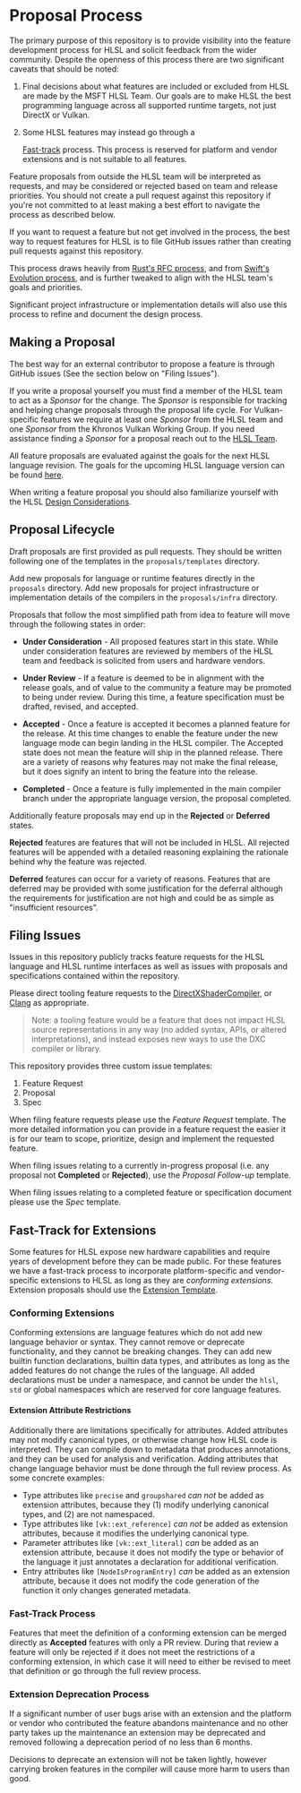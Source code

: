 # Proposal Process

The primary purpose of this repository is to provide visibility into the feature
development process for HLSL and solicit feedback from the wider community.
Despite the openness of this process there are two significant caveats that
should be noted:

1. Final decisions about what features are included or excluded from HLSL are
   made by the MSFT HLSL Team. Our goals are to make HLSL the best programming
   language across all supported runtime targets, not just DirectX or Vulkan.
2. Some HLSL features may instead go through a

   [Fast-track](#fast-track-for-extensions) process. This process is reserved
   for platform and vendor extensions and is not suitable to all features.

Feature proposals from outside the HLSL team will be interpreted as requests,
and may be considered or rejected based on team and release priorities. You
should not create a pull request against this repository if you're not committed
to at least making a best effort to navigate the process as described below.

If you want to request a feature but not get involved in the process, the best
way to request features for HLSL is to file GitHub issues rather than creating
pull requests against this repository.

This process draws heavily from
[Rust's RFC process](https://github.com/rust-lang/rfcs), and from
[Swift's Evolution process](https://github.com/apple/swift-evolution/), and is
further tweaked to align with the HLSL team's goals and priorities.

Significant project infrastructure or implementation details will also use this
process to refine and document the design process.

## Making a Proposal

The best way for an external contributor to propose a feature is through GitHub
issues (See the section below on "Filing Issues").

If you write a proposal yourself you must find a member of the HLSL team to act
as a _Sponsor_ for the change. The _Sponsor_ is responsible for tracking and
helping change proposals through the proposal life cycle. For Vulkan-specific
features we require at least one _Sponsor_ from the HLSL team and one _Sponsor_
from the Khronos Vulkan Working Group. If you need assistance finding a
_Sponsor_ for a proposal reach out to the [HLSL Team](Contact.md).

All feature proposals are evaluated against the goals for the next HLSL language
revision. The goals for the upcoming HLSL language version can be found
[here](HLSL202x.md).

When writing a feature proposal you should also familiarize yourself with the
HLSL [Design Considerations](DesignConsiderations.md).

## Proposal Lifecycle

Draft proposals are first provided as pull requests. They should be written
following one of the templates in the `proposals/templates` directory.

Add new proposals for language or runtime features directly in the `proposals`
directory. Add new proposals for project infrastructure or implementation
details of the compilers in the `proposals/infra` directory.

Proposals that follow the most simplified path from idea to feature will move
through the following states in order:

* **Under Consideration** - All proposed features start in this state. While
  under consideration features are reviewed by members of the HLSL team and
  feedback is solicited from users and hardware vendors.

* **Under Review** - If a feature is deemed to be in alignment with the release
  goals, and of value to the community a feature may be promoted to being under
  review. During this time, a feature specification must be drafted, revised,
  and accepted.

* **Accepted** - Once a feature is accepted it becomes a planned feature for the
  release. At this time changes to enable the feature under the new language
  mode can begin landing in the HLSL compiler. The Accepted state does not mean
  the feature will ship in the planned release. There are a variety of reasons
  why features may not make the final release, but it does signify an intent to
  bring the feature into the release.

* **Completed** - Once a feature is fully implemented in the main compiler
  branch under the appropriate language version, the proposal completed.

Additionally feature proposals may end up in the **Rejected** or **Deferred**
states.

**Rejected** features are features that will not be included in HLSL. All
rejected features will be appended with a detailed reasoning explaining the
rationale behind why the feature was rejected.

**Deferred** features can occur for a variety of reasons. Features that are
deferred may be provided with some justification for the deferral although the
requirements for justification are not high and could be as simple as
"insufficient resources".

## Filing Issues

Issues in this repository publicly tracks feature requests for the HLSL language
and HLSL runtime interfaces as well as issues with proposals and specifications
contained within the repository.

Please direct tooling feature requests to the
[DirectXShaderCompiler](https://github.com/microsoft/DirectXShaderCompiler/issues/new),
or [Clang](https://github.com/llvm/llvm-project/issues/new) as appropriate.

> Note: a tooling feature would be a feature that does not impact HLSL source
> representations in any way (no added syntax, APIs, or altered
> interpretations), and instead exposes new ways to use the DXC compiler or
> library.

This repository provides three custom issue templates:

1. Feature Request
2. Proposal
3. Spec

When filing feature requests please use the _Feature Request_ template. The more
detailed information you can provide in a feature request the easier it is for
our team to scope, prioritize, design and implement the requested feature.

When filing issues relating to a currently in-progress proposal (i.e. any proposal not
**Completed** or **Rejected**), use the _Proposal Follow-up_ template.

When filing issues relating to a completed feature or specification document
please use the _Spec_ template.

## Fast-Track for Extensions

Some features for HLSL expose new hardware capabilities and require years of
development before they can be made public. For these features we have a
fast-track process to incorporate platform-specific and vendor-specific
extensions to HLSL as long as they are _conforming extensions_. Extension
proposals should use the [Extension
Template](/proposals/templates/extension-template.md).

### Conforming Extensions

Conforming extensions are language features which do not add new language
behavior or syntax. They cannot remove or deprecate functionality, and they
cannot be breaking changes. They can add new builtin function declarations,
builtin data types, and attributes as long as the added features do not change
the rules of the language. All added declarations must be under a namespace, and
cannot be under the `hlsl`, `std` or global namespaces which are reserved for
core language features.

#### Extension Attribute Restrictions

Additionally there are limitations specifically for attributes. Added attributes
may not modify canonical types, or otherwise change how HLSL code is
interpreted. They can compile down to metadata that produces annotations, and
they can be used for analysis and verification. Adding attributes that change
language behavior must be done through the full review process. As some concrete
examples:

* Type attributes like `precise` and `groupshared` _can not_ be added as
  extension attributes, because they (1) modify underlying canonical types, and
  (2) are not namespaced.
* Type attributes like `[vk::ext_reference]` _can not_ be added as extension
  attributes, because it modifies the underlying canonical type.
* Parameter attributes like `[vk::ext_literal]` _can_ be added as an extension
  attribute, because it does not modify the type or behavior of the language it
  just annotates a declaration for additional verification.
* Entry attributes like `[NodeIsProgramEntry]` _can_ be added as an extension
  attribute, because it does not modify the code generation of the function it
  only changes generated metadata.

### Fast-Track Process

Features that meet the definition of a conforming extension can be merged
directly as **Accepted** features with only a PR review. During that review a
feature will only be rejected if it does not meet the restrictions of a
conforming extension, in which case it will need to either be revised to meet
that definition or go through the full review process.

### Extension Deprecation Process

If a significant number of user bugs arise with an extension and the platform or
vendor who contributed the feature abandons maintenance and no other party takes
up the maintenance an extension may be deprecated and removed following a
deprecation period of no less than 6 months.

Decisions to deprecate an extension will not be taken lightly, however carrying
broken features in the compiler will cause more harm to users than good.
